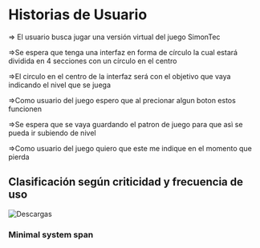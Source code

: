 # Historias de Usuario
 ⇒ El usuario busca jugar una versión virtual del juego SimonTec
 
 ⇒Se espera que tenga una interfaz en forma de círculo la cual estará  dividida en 4 secciones con un círculo en el centro
 
 ⇒El circulo en el centro de la interfaz será con el objetivo que vaya indicando el nivel que se juega
 
 ⇒Como usuario del juego espero que al precionar algun boton estos funcionen
 
 ⇒Se espera que se vaya guardando el patron de juego para que asì se pueda ir subiendo de nivel
 
 ⇒Como usuario del juego quiero que este me indique en el momento que pierda
 

## Clasificación según criticidad y frecuencia de uso
![Descargas](Descargas.PNG)


### Minimal system span


